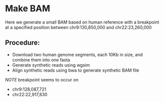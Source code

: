 # Make BAM

Here we generate a small BAM based on human reference with a breakpoint 
at a specified position between chr9:130,850,000 and chr22:23,260,000

## Procedure:
* Download two human genome segments, each 10Kb in size, and combine them into one fasta
* Generate synthetic reads using wgsim
* Align synthetic reads using bwa to generate synthetic BAM file

*NOTE* breakpoint seems to occur on 
* chr9:128,087,721
* chr22:22,917,830
